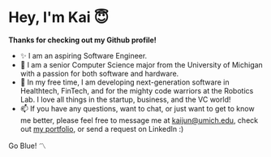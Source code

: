 # Hey, I'm Kai 😇

**Thanks for checking out my Github profile!**

* ✨ I am an aspiring Software Engineer.
* 🌱 I am a senior Computer Science major from the University of Michigan with a passion for both software and hardware.
* 🚀 In my free time, I am developing next-generation software in Healthtech, FinTech, and for the mighty code warriors at the Robotics Lab. I love all things in the startup, business, and the VC world!
* 📫 If you have any questions, want to chat, or just want to get to know me better, please feel free to message me at kaijun@umich.edu, check out [my portfolio](https://kaijunhan.github.io/personal-portfolio/), or send a request on LinkedIn :)

Go Blue! 〽️
